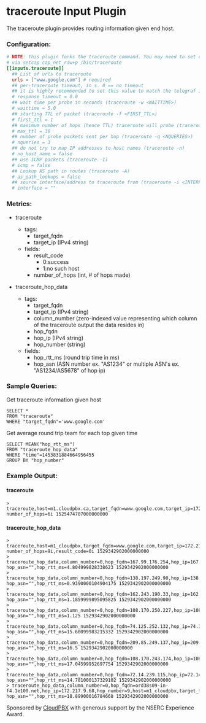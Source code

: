 # traceroute Input Plugin

The traceroute plugin provides routing information given end host.

### Configuration:

```toml
# NOTE: this plugin forks the traceroute command. You may need to set capabilities
# via setcap cap_net_raw+p /bin/traceroute
[[inputs.traceroute]]
  ## List of urls to traceroute
  urls = ["www.google.com"] # required
  ## per-traceroute timeout, in s. 0 == no timeout
  ## it is highly recommended to set this value to match the telegraf interval
  # response_timeout = 0.0
  ## wait time per probe in seconds (traceroute -w <WAITTIME>)
  # waittime = 5.0
  ## starting TTL of packet (traceroute -f <FIRST_TTL>)
  # first_ttl = 1
  ## maximum number of hops (hence TTL) traceroute will probe (traceroute -m <MAX_TTL>)
  # max_ttl = 30
  ## number of probe packets sent per hop (traceroute -q <NQUERIES>)
  # nqueries = 3
  ## do not try to map IP addresses to host names (traceroute -n)
  # no_host_name = false
  ## use ICMP packets (traceroute -I)
  # icmp = false
  ## Lookup AS path in routes (traceroute -A)
  # as_path_lookups = false
  ## source interface/address to traceroute from (traceroute -i <INTERFACE/SRC_ADDR>)
  # interface = ""
```

### Metrics:

- traceroute
  - tags:
    - target_fqdn 
    - target_ip (IPv4 string)
  - fields:
    - result_code
        - 0:success
      	- 1:no such host
    - number_of_hops (int, # of hops made)

- traceroute_hop_data
  - tags:
    - target_fqdn
    - target_ip (IPv4 string)
    - column_number (zero-indexed value representing which column of the traceroute output the data resides in)
    - hop_fqdn
    - hop_ip (IPv4 string)
    - hop_number (string)
  - fields:
    - hop_rtt_ms (round trip time in ms)
    - hop_asn (ASN number ex. "AS1234" or multiple ASN's ex. "AS1234/AS5678" of hop ip)

### Sample Queries:

Get traceroute information given host
```
SELECT *
FROM "traceroute"
WHERE "target_fqdn"='www.google.com'
```

Get average round trip team for each top given time
```
SELECT MEAN("hop_rtt_ms")
FROM "traceroute_hop_data"
WHERE "time"=1453831884664956455
GROUP BY "hop_number"
```

### Example Output:

#### traceroute
```
> traceroute,host=m1.cloudpbx.ca,target_fqdn=www.google.com,target_ip=172.217.0.100 number_of_hops=6i 1525474707000000000
```

#### traceroute_hop_data
```
> traceroute,host=m1_cloudpbx,target_fqdn=www.google.com,target_ip=172.217.9.68 number_of_hops=9i,result_code=0i 1529342902000000000
> traceroute_hop_data,column_number=0,hop_fqdn=167.99.176.254,hop_ip=167.99.176.254,hop_number=1,host=m1_cloudpbx,target_fqdn=www.google.com,target_ip=172.217.9.68 hop_asn="",hop_rtt_ms=4.804999828338623 1529342902000000000
> traceroute_hop_data,column_number=0,hop_fqdn=138.197.249.90,hop_ip=138.197.249.90,hop_number=2,host=m1_cloudpbx,target_fqdn=www.google.com,target_ip=172.217.9.68 hop_asn="",hop_rtt_ms=0.9390000104904175 1529342902000000000
> traceroute_hop_data,column_number=0,hop_fqdn=162.243.190.33,hop_ip=162.243.190.33,hop_number=3,host=m1_cloudpbx,target_fqdn=www.google.com,target_ip=172.217.9.68 hop_asn="",hop_rtt_ms=1.1859999895095825 1529342902000000000
> traceroute_hop_data,column_number=0,hop_fqdn=108.170.250.227,hop_ip=108.170.250.227,hop_number=4,host=m1_cloudpbx,target_fqdn=www.google.com,target_ip=172.217.9.68 hop_asn="",hop_rtt_ms=1.125 1529342902000000000
> traceroute_hop_data,column_number=0,hop_fqdn=74.125.252.132,hop_ip=74.125.252.132,hop_number=5,host=m1_cloudpbx,target_fqdn=www.google.com,target_ip=172.217.9.68 hop_asn="",hop_rtt_ms=15.60099983215332 1529342902000000000
> traceroute_hop_data,column_number=0,hop_fqdn=209.85.249.137,hop_ip=209.85.249.137,hop_number=6,host=m1_cloudpbx,target_fqdn=www.google.com,target_ip=172.217.9.68 hop_asn="",hop_rtt_ms=16.5 1529342902000000000
> traceroute_hop_data,column_number=0,hop_fqdn=108.170.243.174,hop_ip=108.170.243.174,hop_number=7,host=m1_cloudpbx,target_fqdn=www.google.com,target_ip=172.217.9.68 hop_asn="",hop_rtt_ms=17.04599952697754 1529342902000000000
> traceroute_hop_data,column_number=0,hop_fqdn=72.14.239.115,hop_ip=72.14.239.115,hop_number=8,host=m1_cloudpbx,target_fqdn=www.google.com,target_ip=172.217.9.68 hop_asn="",hop_rtt_ms=14.781000137329102 1529342902000000000
> traceroute_hop_data,column_number=0,hop_fqdn=ord38s09-in-f4.1e100.net,hop_ip=172.217.9.68,hop_number=9,host=m1_cloudpbx,target_fqdn=www.google.com,target_ip=172.217.9.68 hop_asn="",hop_rtt_ms=18.89900016784668 1529342902000000000
```


Sponsored by [CloudPBX](http://CloudPBX.ca) with generous support by the NSERC Experience Award.
